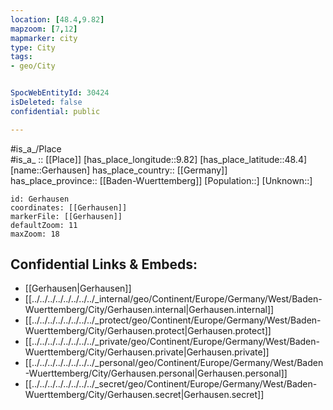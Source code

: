 ```yaml
---
location: [48.4,9.82] 
mapzoom: [7,12] 
mapmarker: city 
type: City
tags:
- geo/City


SpocWebEntityId: 30424
isDeleted: false
confidential: public

---
```

#is_a_/Place  
#is_a_ :: [[Place]] 
[has_place_longitude::9.82] 
[has_place_latitude::48.4] 
[name::Gerhausen] 
has_place_country:: [[Germany]]  
has_place_province:: [[Baden-Wuerttemberg]] 
[Population::] 
[Unknown::] 


```leaflet
id: Gerhausen
coordinates: [[Gerhausen]] 
markerFile: [[Gerhausen]] 
defaultZoom: 11 
maxZoom: 18
```


## Confidential Links & Embeds: 
- [[Gerhausen|Gerhausen]]  
- [[../../../../../../../../_internal/geo/Continent/Europe/Germany/West/Baden-Wuerttemberg/City/Gerhausen.internal|Gerhausen.internal]] 
- [[../../../../../../../../_protect/geo/Continent/Europe/Germany/West/Baden-Wuerttemberg/City/Gerhausen.protect|Gerhausen.protect]] 
- [[../../../../../../../../_private/geo/Continent/Europe/Germany/West/Baden-Wuerttemberg/City/Gerhausen.private|Gerhausen.private]] 
- [[../../../../../../../../_personal/geo/Continent/Europe/Germany/West/Baden-Wuerttemberg/City/Gerhausen.personal|Gerhausen.personal]] 
- [[../../../../../../../../_secret/geo/Continent/Europe/Germany/West/Baden-Wuerttemberg/City/Gerhausen.secret|Gerhausen.secret]] 
